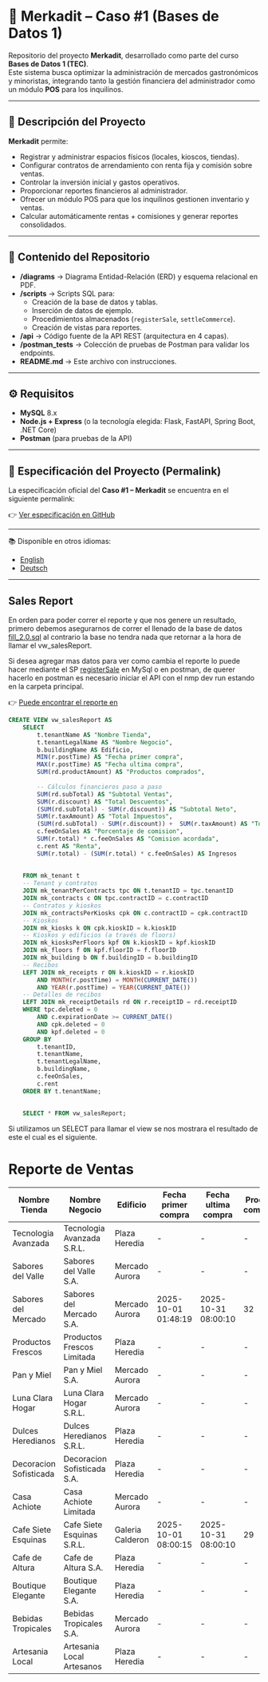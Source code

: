 # 🏪 Merkadit – Caso #1 (Bases de Datos 1)

Repositorio del proyecto **Merkadit**, desarrollado como parte del curso **Bases de Datos 1 (TEC)**.  
Este sistema busca optimizar la administración de mercados gastronómicos y minoristas, integrando tanto la gestión financiera del administrador como un módulo **POS** para los inquilinos.

---

## 📌 Descripción del Proyecto
**Merkadit** permite:
- Registrar y administrar espacios físicos (locales, kioscos, tiendas).
- Configurar contratos de arrendamiento con renta fija y comisión sobre ventas.
- Controlar la inversión inicial y gastos operativos.
- Proporcionar reportes financieros al administrador.
- Ofrecer un módulo POS para que los inquilinos gestionen inventario y ventas.
- Calcular automáticamente rentas + comisiones y generar reportes consolidados.

---

## 📂 Contenido del Repositorio
- **/diagrams** → Diagrama Entidad-Relación (ERD) y esquema relacional en PDF.  
- **/scripts** → Scripts SQL para:
  - Creación de la base de datos y tablas.
  - Inserción de datos de ejemplo.
  - Procedimientos almacenados (`registerSale`, `settleCommerce`).
  - Creación de vistas para reportes.
- **/api** → Código fuente de la API REST (arquitectura en 4 capas).  
- **/postman_tests** → Colección de pruebas de Postman para validar los endpoints.  
- **README.md** → Este archivo con instrucciones.  

---

## ⚙️ Requisitos
- **MySQL** 8.x  
- **Node.js + Express** (o la tecnología elegida: Flask, FastAPI, Spring Boot, .NET Core)  
- **Postman** (para pruebas de la API)  

---

## 📄 Especificación del Proyecto (Permalink)

La especificación oficial del **Caso #1 – Merkadit** se encuentra en el siguiente permalink:  

👉 [Ver especificación en GitHub](https://github.com/vsurak/cursostec/blob/abbee4d51385a925771acdd6c8ac0b2c17e498b5/bases%20I/Caso%20%231.md)

---

📚 Disponible en otros idiomas:  
- [English](./README.en.md)  
- [Deutsch](./README.de.md) 

---

## Sales Report

En orden para poder correr el reporte y que nos genere un resultado, primero debemos asegurarnos de correr el llenado de la base de datos [fill_2.0.sql](https://github.com/JiCorrales/merkadit-db1/tree/main/scripts/FillData) al contrario la base no tendra nada que retornar a la hora de llamar el vw_salesReport.

Si desea agregar mas datos para ver como cambia el reporte lo puede hacer mediante el SP [registerSale](https://github.com/JiCorrales/merkadit-db1/tree/main/scripts/storedProcedures) en MySql o en postman, de querer hacerlo en postman es necesario iniciar el API con el nmp dev run estando en la carpeta principal.

👉 [Puede encontrar el reporte en](https://github.com/JiCorrales/merkadit-db1/tree/main/scripts)
```SQL
CREATE VIEW vw_salesReport AS	
    SELECT
        t.tenantName AS "Nombre Tienda",
        t.tenantLegalName AS "Nombre Negocio",
        b.buildingName AS Edificio,
        MIN(r.postTime) AS "Fecha primer compra",
        MAX(r.postTime) AS "Fecha ultima compra",
        SUM(rd.productAmount) AS "Productos comprados",
        
        -- Cálculos financieros paso a paso
        SUM(rd.subTotal) AS "Subtotal Ventas",
        SUM(r.discount) AS "Total Descuentos",
        (SUM(rd.subTotal) - SUM(r.discount)) AS "Subtotal Neto",
        SUM(r.taxAmount) AS "Total Impuestos",
        (SUM(rd.subTotal) - SUM(r.discount)) +  SUM(r.taxAmount) AS "Total en ventas",
        c.feeOnSales AS "Porcentaje de comision",
        SUM(r.total) * c.feeOnSales AS "Comision acordada",
        c.rent AS "Renta",
        SUM(r.total) - (SUM(r.total) * c.feeOnSales) AS Ingresos
	
        
    FROM mk_tenant t 
    -- Tenant y contratos
    JOIN mk_tenantPerContracts tpc ON t.tenantID = tpc.tenantID
    JOIN mk_contracts c ON tpc.contractID = c.contractID
    -- Contratos y kioskos
    JOIN mk_contractsPerKiosks cpk ON c.contractID = cpk.contractID
    -- Kioskos
    JOIN mk_kiosks k ON cpk.kioskID = k.kioskID
    -- Kioskos y edificios (a través de floors)
    JOIN mk_kiosksPerFloors kpf ON k.kioskID = kpf.kioskID
    JOIN mk_floors f ON kpf.floorID = f.floorID
    JOIN mk_building b ON f.buildingID = b.buildingID
    -- Recibos
    LEFT JOIN mk_receipts r ON k.kioskID = r.kioskID
        AND MONTH(r.postTime) = MONTH(CURRENT_DATE())
        AND YEAR(r.postTime) = YEAR(CURRENT_DATE())
    -- Detalles de recibos
    LEFT JOIN mk_receiptDetails rd ON r.receiptID = rd.receiptID
    WHERE tpc.deleted = 0 
        AND c.expirationDate >= CURRENT_DATE()
        AND cpk.deleted = 0
        AND kpf.deleted = 0
    GROUP BY
        t.tenantID,
        t.tenantName,
        t.tenantLegalName,
        b.buildingName,
        c.feeOnSales,
        c.rent
    ORDER BY t.tenantName;
    
    
    SELECT * FROM vw_salesReport;

```

Si utilizamos un SELECT para llamar el view se nos mostrara el resultado de este el cual es el siguiente.

# Reporte de Ventas 

| Nombre Tienda | Nombre Negocio | Edificio | Fecha primer compra | Fecha ultima compra | Productos comprados | Total en ventas | Porcentaje de comision | Comision acordada | Renta | Ingresos |
|---------------|----------------|----------|---------------------|---------------------|---------------------|-----------------|------------------------|------------------|-------|----------|
| Tecnologia Avanzada | Tecnologia Avanzada S.R.L. | Plaza Heredia | - | - | - | - | 0.045 | - | 645.00 | - |
| Sabores del Valle | Sabores del Valle S.A. | Mercado Aurora | - | - | - | - | 0.05 | - | 540.00 | - |
| Sabores del Mercado | Sabores del Mercado S.A. | Mercado Aurora | 2025-10-01 01:48:19 | 2025-10-31 08:00:10 | 32 | 416.64 | 0.055 | 22.92 | 595.00 | 393.72 |
| Productos Frescos | Productos Frescos Limitada | Plaza Heredia | - | - | - | - | 0.06 | - | 555.00 | - |
| Pan y Miel | Pan y Miel S.A. | Mercado Aurora | - | - | - | - | 0.045 | - | 615.00 | - |
| Luna Clara Hogar | Luna Clara Hogar S.R.L. | Mercado Aurora | - | - | - | - | 0.06 | - | 590.00 | - |
| Dulces Heredianos | Dulces Heredianos S.R.L. | Plaza Heredia | - | - | - | - | 0.045 | - | 480.00 | - |
| Decoracion Sofisticada | Decoracion Sofisticada S.A. | Plaza Heredia | - | - | - | - | 0.05 | - | 670.00 | - |
| Casa Achiote | Casa Achiote Limitada | Mercado Aurora | - | - | - | - | 0.055 | - | 565.00 | - |
| Cafe Siete Esquinas | Cafe Siete Esquinas S.R.L. | Galeria Calderon | 2025-10-01 08:00:15 | 2025-10-31 08:00:10 | 29 | 270.42 | 0.05 | 13.52 | 705.00 | 256.90 |
| Cafe de Altura | Cafe de Altura S.A. | Plaza Heredia | - | - | - | - | 0.055 | - | 530.00 | - |
| Boutique Elegante | Boutique Elegante S.A. | Plaza Heredia | - | - | - | - | 0.065 | - | 620.00 | - |
| Bebidas Tropicales | Bebidas Tropicales S.A. | Mercado Aurora | - | - | - | - | 0.065 | - | 615.00 | - |
| Artesania Local | Artesania Local Artesanos | Plaza Heredia | - | - | - | - | 0.05 | - | 505.00 | - |